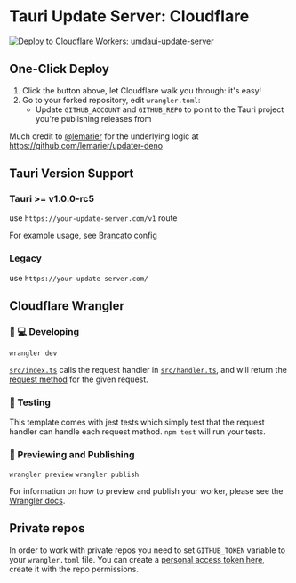 # Tauri Update Server: Cloudflare

[![Deploy to Cloudflare Workers: umdaui-update-server](https://deploy.workers.cloudflare.com/button)](https://deploy.workers.cloudflare.com/?url=https://github.com/aravindhnivas/umdaui-update-server)

## One-Click Deploy

1. Click the button above, let Cloudflare walk you through: it's easy!
2. Go to your forked repository, edit `wrangler.toml`:
    - Update `GITHUB_ACCOUNT` and `GITHUB_REPO` to point to the Tauri project you're publishing releases from

Much credit to [@lemarier](https://github.com/lemarier) for the underlying logic at <https://github.com/lemarier/updater-deno>

## Tauri Version Support

### Tauri >= v1.0.0-rc5

use `https://your-update-server.com/v1` route

For example usage, see [Brancato config](https://github.com/KilleenCode/brancato/blob/main/src-tauri/tauri.conf.json#L55)

### Legacy

use `https://your-update-server.com/`

## Cloudflare Wrangler

### 👩 💻 Developing

`wrangler dev`

[`src/index.ts`](./src/index.ts) calls the request handler in [`src/handler.ts`](./src/handler.ts), and will return the [request method](https://developer.mozilla.org/en-US/docs/Web/API/Request/method) for the given request.

### 🧪 Testing

This template comes with jest tests which simply test that the request handler can handle each request method. `npm test` will run your tests.

### 👀 Previewing and Publishing

`wrangler preview`
`wrangler publish`

For information on how to preview and publish your worker, please see the [Wrangler docs](https://developers.cloudflare.com/workers/tooling/wrangler/commands/#publish).

## Private repos

In order to work with private repos you need to set `GITHUB_TOKEN` variable to your `wrangler.toml` file. You can create a [personal access token here](https://github.com/settings/tokens/new), create it with the repo permissions.
